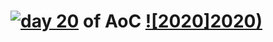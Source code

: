 # [![day 20](20)](https://adventofcode.com/2020/day/20) of AoC [![2020]2020)](https://adventofcode.com/2020)
